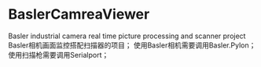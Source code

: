  # BaslerCamreaViewer
 Basler industrial camera real time picture processing and scanner project    
 Basler相机画面监控搭配扫描器的项目； 
 使用Basler相机需要调用Basler.Pylon； 
 使用扫描枪需要调用Serialport；
